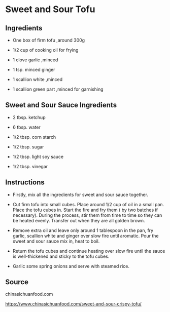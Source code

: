 Sweet and Sour Tofu
===================


Ingredients
-----------

* One box of firm tofu ,around 300g

* 1/2 cup of cooking oil for frying

* 1 clove garlic ,minced

* 1 tsp. minced ginger

* 1 scallion white ,minced

* 1 scallion green part ,minced for garnishing


Sweet and Sour Sauce Ingredients
--------------------------------

* 2 tbsp. ketchup

* 6 tbsp. water

* 1/2 tbsp. corn starch

* 1/2 tbsp. sugar

* 1/2 tbsp. light soy sauce

* 1/2 tbsp. vinegar


Instructions
------------

* Firstly, mix all the ingredients for sweet and sour sauce together.

* Cut firm tofu into small cubes. Place around 1/2 cup of oil in a small pan. Place the tofu cubes in. Start the fire and fry them ( by two batches if necessary). During the process, stir them from time to time so they can be heated evenly. Transfer out when they are all golden brown.

* Remove extra oil and leave only around 1 tablespoon in the pan, fry garlic, scallion white and ginger over slow fire until aromatic. Pour the sweet and sour sauce mix in, heat to boil.

* Return the tofu cubes and continue heating over slow fire until the sauce is well-thickened and sticky to the tofu cubes.

* Garlic some spring onions and serve with steamed rice.


Source
------

chinasichuanfood.com

https://www.chinasichuanfood.com/sweet-and-sour-crispy-tofu/

